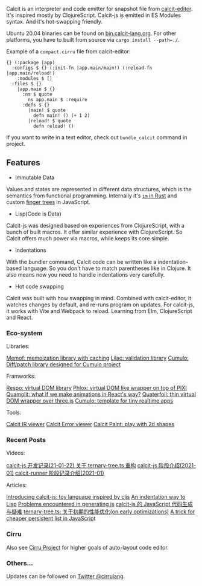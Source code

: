 
Calcit is an interpreter and code emitter for snapshot file from [calcit-editor](https://github.com/Cirru/calcit-editor). It's inspired mostly by ClojureScript. Calcit-js is emitted in ES Modules syntax. And it's hot-swapping friendly.

Ubuntu 20.04 binaries can be found on [bin.calcit-lang.org](http://bin.calcit-lang.org/linux/). For other platforms, you have to built from source via `cargo install --path=./`.

Example of a `compact.cirru` file from calcit-editor:

```cirru
{} (:package |app)
  :configs $ {} (:init-fn |app.main/main!) (:reload-fn |app.main/reload!)
    :modules $ []
  :files $ {}
    |app.main $ {}
      :ns $ quote
        ns app.main $ :require
      :defs $ {}
        |main! $ quote
          defn main! () (+ 1 2)
        |reload! $ quote
          defn reload! ()
```

If you want to write in a text editor, check out `bundle_calcit` command in project.

## Features

* Immutable Data

Values and states are represented in different data structures, which is the semantics from functional programming. Internally it's [`im` in Rust](https://crates.io/crates/im) and custom [finger trees](https://github.com/calcit-lang/ternary-tree.ts) in JavaScript.

* Lisp(Code is Data)

Calcit-js was designed based on experiences from ClojureScript, with a bunch of built macros. It offer similar experience with ClojureScript. So Calcit offers much power via macros, while keeps its core simple.

* Indentations

With the bundler command, Calcit code can be written like a indentation-based language. So you don't have to match parentheses like in Clojure. It also means now you need to handle indentations very carefully.

* Hot code swapping

Calcit was built with how swapping in mind. Combined with calcit-editor, it watches changes by default, and re-runs program on updates. For calcit-js, it works with Vite and Webpack to reload. Learning from Elm, ClojureScript and React.

### Eco-system

Libraries:

[Memof: memoization library with caching](https://github.com/calcit-lang/memof)
[Lilac: validation library](https://github.com/calcit-lang/lilac)
[Cumulo: Diff/patch library designed for Cumulo project](https://github.com/calcit-lang/recollect)

Framworks:

[Respo: virtual DOM library](https://github.com/Respo/respo.calcit)
[Phlox: virtual DOM like wrapper on top of PIXI](https://github.com/Quamolit/phlox.calcit)
[Quamolit: what if we make animations in React's way?](https://github.com/Quamolit/quamolit.calcit)
[Quaterfoil: thin virtual DOM wrapper over three.js](https://github.com/Quamolit/quatrefoil.calcit)
[Cumulo: template for tiny realtime apps](https://github.com/Cumulo/cumulo-workflow.calcit)

Tools:

[Calcit IR viewer](https://github.com/calcit-lang/calcit-ir-viewer)
[Calcit Error viewer](https://github.com/calcit-lang/calcit-error-viewer)
[Calcit Paint: play with 2d shapes](https://github.com/calcit-lang/calcit-paint)

### Recent Posts

Videos:

[calcit-js 开发记录(21-01-22) 关于 ternary-tree.ts 重构](https://www.bilibili.com/video/BV1Ht4y167Fg)
[calcit-js 阶段介绍(2021-01)](https://www.bilibili.com/video/BV1H5411n7su)
[calcit-runner 阶段记录介绍(2021-01)](https://www.bilibili.com/video/BV1cK4y1W7dZ)

Articles:

[Introducing calcit-js: toy language inspired by cljs](https://clojureverse.org/t/introducing-calcit-js-toy-language-inspired-by-cljs/7097)
[An indentation way to Lisp](https://github.com/calcit-lang/calcit-runner/discussions/123)
[Problems encountered in generating js](\"https://github.com/calcit-lang/calcit-runner/discussions/148)
[calcit-js 的 JavaScript 代码生成与疑难](https://github.com/calcit-lang/calcit-runner/discussions/184)
[ternary-tree.ts: 关于初期的性能优化(on early optimizations)](https://github.com/calcit-lang/ternary-tree.ts/discussions/7)
[A trick for cheaper persistent list in JavaScript](https://clojureverse.org/t/a-trick-for-cheaper-persistent-list-in-javascript/7172)

### Cirru

Also see [Cirru Project]("http://cirru.org/) for higher goals of auto-layout code editor.

### Others...

Updates can be followed on [Twitter @cirrulang]("https://twitter.com/cirrulang).
